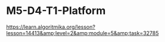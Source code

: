 # M5-D4-T1-Platform
https://learn.algoritmika.org/lesson?lesson=14413&amp;level=2&amp;module=5&amp;task=32785
